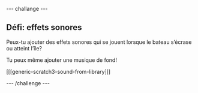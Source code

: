 \--- challange \---

## Défi: effets sonores

Peux-tu ajouter des effets sonores qui se jouent lorsque le bateau s’écrase ou atteint l’île?

Tu peux même ajouter une musique de fond!

[[[generic-scratch3-sound-from-library]]]

\--- /challenge \---